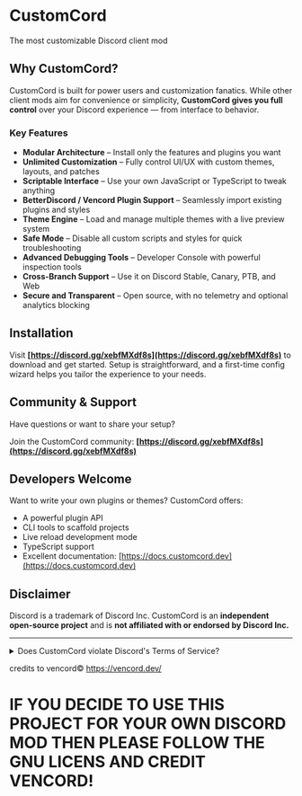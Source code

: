 # CustomCord

The most customizable Discord client mod

## Why CustomCord?

CustomCord is built for power users and customization fanatics. While other client mods aim for convenience or simplicity, **CustomCord gives you full control** over your Discord experience — from interface to behavior.

### Key Features

* **Modular Architecture** – Install only the features and plugins you want
* **Unlimited Customization** – Fully control UI/UX with custom themes, layouts, and patches
* **Scriptable Interface** – Use your own JavaScript or TypeScript to tweak anything
* **BetterDiscord / Vencord Plugin Support** – Seamlessly import existing plugins and styles
* **Theme Engine** – Load and manage multiple themes with a live preview system
* **Safe Mode** – Disable all custom scripts and styles for quick troubleshooting
* **Advanced Debugging Tools** – Developer Console with powerful inspection tools
* **Cross-Branch Support** – Use it on Discord Stable, Canary, PTB, and Web
* **Secure and Transparent** – Open source, with no telemetry and optional analytics blocking

## Installation

Visit **[https://discord.gg/xebfMXdf8s](https://discord.gg/xebfMXdf8s)** to download and get started.
Setup is straightforward, and a first-time config wizard helps you tailor the experience to your needs.

## Community & Support

Have questions or want to share your setup?

Join the CustomCord community:
**[https://discord.gg/xebfMXdf8s](https://discord.gg/xebfMXdf8s)**

## Developers Welcome

Want to write your own plugins or themes? CustomCord offers:

* A powerful plugin API
* CLI tools to scaffold projects
* Live reload development mode
* TypeScript support
* Excellent documentation: [https://docs.customcord.dev](https://docs.customcord.dev)

## Disclaimer

Discord is a trademark of Discord Inc.
CustomCord is an **independent open-source project** and is **not affiliated with or endorsed by Discord Inc.**

---

<details>
<summary>Does CustomCord violate Discord's Terms of Service?</summary>

Yes. Like any client modification, CustomCord technically violates Discord’s Terms of Service.

That said, just like Vencord and other mods, **there are no known reports of bans** purely for using CustomCord — as long as you **avoid abusive plugins** or violating server rules.

> Use at your own risk. If you rely heavily on your Discord account (e.g., for work or moderation), consider staying on the official client.

To stay safe:

* Don’t use malicious or spammy plugins.
* Avoid showing CustomCord in screenshots on public Discord servers.

</details>

credits to vencord©
https://vencord.dev/

# IF YOU DECIDE TO USE THIS PROJECT FOR YOUR OWN DISCORD MOD THEN PLEASE FOLLOW THE GNU LICENS AND CREDIT VENCORD!